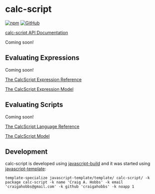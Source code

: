 # calc-script

[![npm](https://img.shields.io/npm/v/calc-script)](https://www.npmjs.com/package/calc-script)
[![GitHub](https://img.shields.io/github/license/craigahobbs/calc-script)](https://github.com/craigahobbs/calc-script/blob/main/LICENSE)

[calc-script API Documentation](https://craigahobbs.github.io/calc-script/)

Coming soon!


## Evaluating Expressions

Coming soon!

[The CalcScript Expression Reference](reference/#Expressions)

[The CalcScript Expression Model](https://craigahobbs.github.io/calc-script/model/#var.vName='Expression')


## Evaluating Scripts

Coming soon!

[The CalcScript Language Reference](reference/)

[The CalcScript Model](https://craigahobbs.github.io/calc-script/model/#var.vName='CalcScript')


## Development

calc-script is developed using [javascript-build](https://github.com/craigahobbs/javascript-build#readme)
and it was started using [javascript-template](https://github.com/craigahobbs/javascript-template#readme):

```
template-specialize javascript-template/template/ calc-script/ -k package calc-script -k name 'Craig A. Hobbs' -k email 'craigahobbs@gmail.com' -k github 'craigahobbs' -k noapp 1
```
